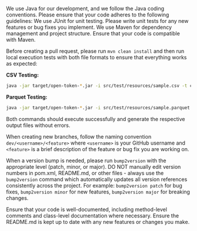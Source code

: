 We use Java for our development, and we follow the Java coding conventions. Please ensure that your code adheres to the following guidelines:
We use JUnit for unit testing. Please write unit tests for any new features or bug fixes you implement.
We use Maven for dependency management and project structure. Ensure that your code is compatible with Maven.

Before creating a pull request, please run `mvn clean install` and then run local execution tests with both file formats to ensure that everything works as expected:

**CSV Testing:**

```bash
java -jar target/open-token-*.jar -i src/test/resources/sample.csv -t csv -o target/output.csv -ot csv -h "HashingKey" -e "Secret-Encryption-Key-Goes-Here."
```

**Parquet Testing:**

```bash
java -jar target/open-token-*.jar -i src/test/resources/sample.parquet -t parquet -o target/output.parquet -ot parquet -h "HashingKey" -e "Secret-Encryption-Key-Goes-Here."
```

Both commands should execute successfully and generate the respective output files without errors.

When creating new branches, follow the naming convention `dev/<username>/<feature>` where `<username>` is your GitHub username and `<feature>` is a brief description of the feature or bug fix you are working on.

When a version bump is needed, please run `bump2version` with the appropriate level (patch, minor, or major). DO NOT manually edit version numbers in pom.xml, README.md, or other files - always use the `bump2version` command which automatically updates all version references consistently across the project. For example: `bump2version patch` for bug fixes, `bump2version minor` for new features, `bump2version major` for breaking changes.

Ensure that your code is well-documented, including method-level comments and class-level documentation where necessary.
Ensure the README.md is kept up to date with any new features or changes you make.
